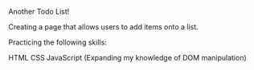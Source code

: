 Another Todo List!

Creating a page that allows users to add items onto a list. 

Practicing the following skills:

HTML
CSS
JavaScript (Expanding my knowledge of DOM manipulation)